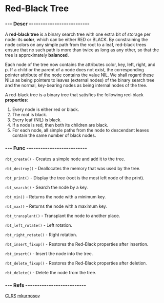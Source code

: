 # Red-Black Tree

### --- Descr --------------------------

A **red-black tree** is a binary search tree with one extra bit of storage per node: its
**color**, which can be either RED or BLACK. By constraining the node colors on any
simple path from the root to a leaf, red-black trees ensure that no such path is more
than twice as long as any other, so that the tree is approximately **balanced**.

Each node of the tree now contains the attributes color, key, left, right, and p. If
a child or the parent of a node does not exist, the corresponding pointer attribute
of the node contains the value NIL. We shall regard these NILs as being pointers to
leaves (external nodes) of the binary search tree and the normal, key-bearing nodes
as being internal nodes of the tree.

A red-black tree is a binary tree that satisfies the following red-black **properties**:
1. Every node is either red or black.
2. The root is black.
3. Every leaf (NIL) is black.
4. If a node is red, then both its children are black.
5. For each node, all simple paths from the node to descendant leaves contain the
same number of black nodes.

### --- Func --------------------------

`rbt_create()` - Creates a simple node and add it to the tree.

`rbt_destroy()` - Deallocates the memory that was used by the tree.

`rbt_print()` - Display the tree (root is the most left node of the print).

`rbt_search()` - Search the node by a key.

`rbt_min()` - Returns the node with a minimum key.

`rbt_max()` - Returns the node with a maximum key.

`rbt_transplant()` - Transplant the node to another place.

`rbt_left_rotate()` - Left rotation.

`rbt_right_rotate()` - Right rotation.

`rbt_insert_fixup()` - Restores the Red-Black properties after insertion.

`rbt_insert()` - Insert the node into the tree.

`rbt_delete_fixup()` - Restores the Red-Black properties after deletion.

`rbt_delete()` - Delete the node from the tree.

### --- Refs --------------------------

[CLRS](http://www.realtechsupport.org/UB/SR/algorithms/Cormen_Algorithms_3rd.pdf)
[mkurnosov](http://www.mkurnosov.net/teaching/uploads/DSA/dsa-fall2015-lec2.pdf)
